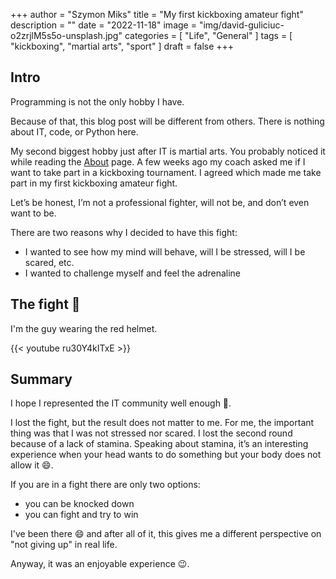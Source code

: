 +++
author = "Szymon Miks"
title = "My first kickboxing amateur fight"
description = ""
date = "2022-11-18"
image = "img/david-guliciuc-o2zrjlM5s5o-unsplash.jpg"
categories = [
     "Life", "General"
]
tags = [
    "kickboxing",
    "martial arts",
    "sport"
]
draft = false
+++

## Intro

Programming is not the only hobby I have.

Because of that, this blog post will be different from others.
There is nothing about IT, code, or Python here.

My second biggest hobby just after IT is martial arts.
You probably noticed it while reading the [About](/about) page.
A few weeks ago my coach asked me if I want to take part in a kickboxing tournament.
I agreed which made me take part in my first kickboxing amateur fight.

Let’s be honest, I’m not a professional fighter, will not be, and don’t even want to be.

There are two reasons why I decided to have this fight:
- I wanted to see how my mind will behave, will I be stressed, will I be scared, etc.
- I wanted to challenge myself and feel the adrenaline


## The fight :facepunch:

I'm the guy wearing the red helmet.

{{< youtube ru30Y4kITxE >}}

## Summary

I hope I represented the IT community well enough :muscle:.

I lost the fight, but the result does not matter to me.
For me, the important thing was that I was not stressed nor scared.
I lost the second round because of a lack of stamina.
Speaking about stamina, it’s an interesting experience when your head wants to do something but your body does not allow it :smile:.

If you are in a fight there are only two options:
- you can be knocked down
- you can fight and try to win

I've been there :smile: and after all of it, this gives me a different perspective on "not giving up" in real life.

Anyway, it was an enjoyable experience :wink:.
